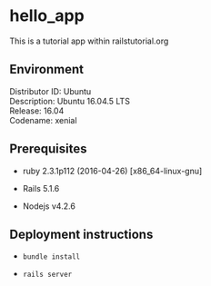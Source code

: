 # hello_app

This is a tutorial app within railstutorial.org

## Environment
 Distributor ID:	Ubuntu    
 Description:	Ubuntu 16.04.5 LTS    
 Release:	16.04    
 Codename:	xenial    

## Prerequisites

- ruby 2.3.1p112 (2016-04-26) [x86_64-linux-gnu]

- Rails 5.1.6

- Nodejs v4.2.6

## Deployment instructions

- ```bundle install```

- ```rails server```
